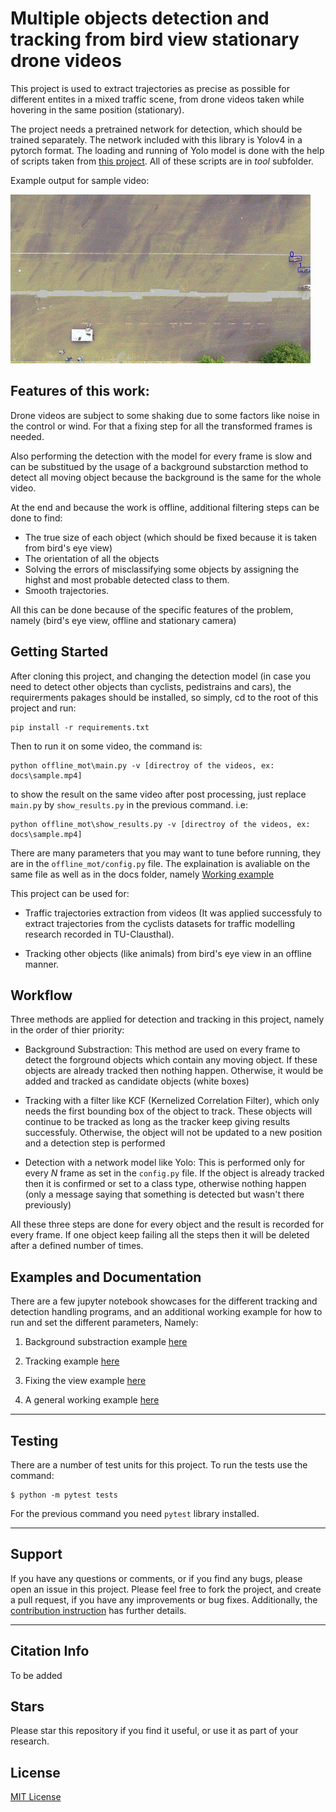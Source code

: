 
Multiple objects detection and tracking from bird view stationary drone videos
=========


This project is used to extract trajectories as precise as possible for different entites in a mixed traffic scene, from drone videos taken while hovering in the same position (stationary).

The project needs a pretrained network for detection, which should be trained separately. The network included with this library is Yolov4 in a pytorch format. The loading and running of Yolo model is done with the help of scripts taken from [this project](https://github.com/Tianxiaomo/pytorch-YOLOv4). All of these scripts are in *tool* subfolder.

Example output for sample video:

![Problem loading the gif!](docs/output.gif)



## Features of this work:

Drone videos are subject to some shaking due to some factors like noise in the control or wind. For that a fixing step for all the transformed frames is needed. 

Also performing the detection with the model for every frame is slow and can be substitued by the usage of a background substarction method to detect all moving object because the background is the same for the whole video.

At the end and because the work is offline, additional filtering steps can be done to find: 

- The true size of each object (which should be fixed because it is taken from bird's eye view)
- The orientation of all the objects
- Solving the errors of misclassifying some objects by assigning the highst and most probable detected class to them. 
- Smooth trajectories.

All this can be done because of the specific features of the problem, namely (bird's eye view, offline and 
stationary camera)

## Getting Started

After cloning this project, and changing the detection model (in case you need to detect other objects than cyclists, pedistrains and cars), the requirerments pakages should be installed, so simply, cd to the root of this project and run:

```
pip install -r requirements.txt
```

Then to run it on some video, the command is:

```
python offline_mot\main.py -v [directroy of the videos, ex: docs\sample.mp4]
```
to show the result on the same video after post processing, just replace `main.py` by `show_results.py` in the previous command. i.e:

```
python offline_mot\show_results.py -v [directroy of the videos, ex: docs\sample.mp4]
```

There are many parameters that you may want to tune before running, they are in the `offline_mot/config.py` file. The explaination is avaliable on the same file as well as in the docs folder, namely [Working example](./docs/A_Working_Example.ipynb)


This project can be used for:

* Traffic trajectories extraction from videos (It was applied successfuly to extract trajectories from the cyclists datasets for traffic modelling research recorded in TU-Clausthal).

* Tracking other objects (like animals) from bird's eye view in an offline manner.


## Workflow

Three methods are applied for detection and tracking in this project, namely in the order of thier priority:

* Background Substraction: This method are used on every frame to detect the forground objects which contain any moving object. If these objects are already tracked then nothing happen. Otherwise, it would be added and tracked as candidate objects (white boxes)

* Tracking with a filter like KCF (Kernelized Correlation Filter), which only needs the first bounding box of the object to track. These objects will continue to be tracked as long as the tracker keep giving results successfuly. Otherwise, the object will not be updated to a new position and a detection step is performed

* Detection with a network model like Yolo: This is performed only for every *N* frame as set in the `config.py` file. If the object is already tracked then it is confirmed or set to a class type, otherwise nothing happen (only a message saying that something is detected but wasn't there previously)

All these three steps are done for every object and the result is recorded for every frame. If one object keep failing all the steps then it will be deleted after a defined number of times.

## Examples and Documentation

There are a few jupyter notebook showcases for the different tracking and detection handling programs, and an additional working example for how to run and set the different parameters, Namely:

1. Background substraction example [here](./docs/Background_Subtraction_Example.ipynb)

2. Tracking example [here](./docs/Tracking_Example.ipynb)

3. Fixing the view example [here](./docs/Fixing_the_view.ipynb)

4. A general working example [here](./docs/A_Working_Example.ipynb)

--------------------

## Testing

There are a number of test units for this project. To run the tests use the command:
```
$ python -m pytest tests
```

For the previous command you need `pytest` library installed.

--------------------

## Support

If you have any questions or comments, or if you find any bugs, please open an issue in this project. Please feel free
to fork the project, and create a pull request, if you have any improvements or bug fixes. 
Additionally, the [contribution instruction](CONTRIBUTING.md) has further details.



--------------------
## Citation Info
To be added

## Stars

Please star this repository if you find it useful, or use it as part of your research.

## License

[MIT License](https://choosealicense.com/licenses/mit/)